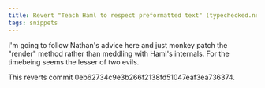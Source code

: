 ```yaml
---
title: Revert "Teach Haml to respect preformatted text" (typechecked.net, add2e6c)
tags: snippets
---
```


I'm going to follow Nathan's advice here and just monkey patch the "render" method rather than meddling with Haml's internals. For the timebeing seems the lesser of two evils.

This reverts commit 0eb62734c9e3b266f2138fd51047eaf3ea736374.
